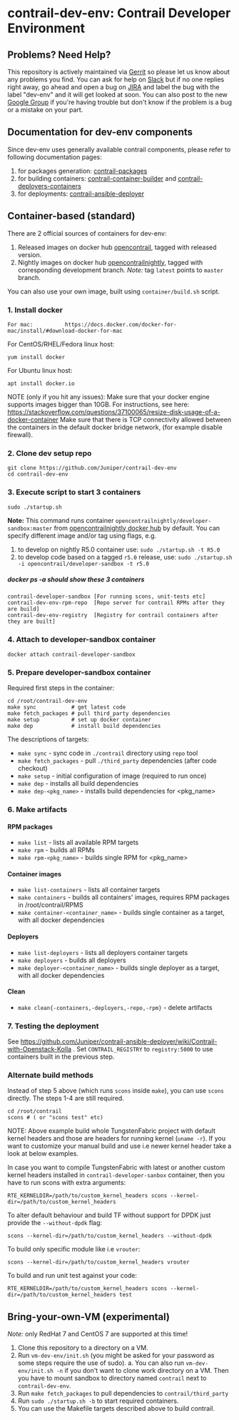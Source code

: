 # contrail-dev-env: Contrail Developer Environment

## Problems? Need Help?

This repository is actively maintained via [Gerrit] so please let us know about
any problems you find. You can ask for help on [Slack] but if no one replies
right away, go ahead and open a bug on [JIRA] and label the bug with the
label "dev-env" and it will get looked at soon. You can also post to the new
[Google Group] if you're having trouble but don't know if the problem is a bug
or a mistake on your part.

## Documentation for dev-env components

Since dev-env uses generally available contrail components, please refer to following documentation pages:

1. for packages generation: [contrail-packages](https://github.com/Juniper/contrail-packages/blob/master/README.md)
2. for building containers: [contrail-container-builder](https://github.com/Juniper/contrail-container-builder/blob/master/README.md) and [contrail-deployers-containers](https://github.com/Juniper/contrail-deployers-containers/blob/master/README.md)
3. for deployments: [contrail-ansible-deployer](https://github.com/Juniper/contrail-ansible-deployer/blob/master/README.md)

## Container-based (standard)

There are 2 official sources of containers for dev-env:

1. Released images on docker hub [opencontrail](https://hub.docker.com/r/opencontrail/developer-sandbox/), tagged with released version.
2. Nightly images on docker hub [opencontrailnightly](https://hub.docker.com/r/opencontrailnightly/developer-sandbox/), tagged with corresponding development branch.
   *Note:* tag `latest` points to `master` branch.

You can also use your own image, built using `container/build.sh` script.

### 1. Install docker
```
For mac:          https://docs.docker.com/docker-for-mac/install/#download-docker-for-mac
```
For CentOS/RHEL/Fedora linux host:
```
yum install docker
```
For Ubuntu linux host:
```
apt install docker.io
```

NOTE (only if you hit any issues):
Make sure that your docker engine supports images bigger than 10GB. For instructions,
see here: https://stackoverflow.com/questions/37100065/resize-disk-usage-of-a-docker-container
Make sure that there is TCP connectivity allowed between the containers in the default docker bridge network,
(for example disable firewall).

### 2. Clone dev setup repo
```
git clone https://github.com/Juniper/contrail-dev-env
cd contrail-dev-env
```

### 3. Execute script to start 3 containers
```
sudo ./startup.sh
```

**Note:** This command runs container `opencontrailnightly/developer-sandbox:master` from [opencontrailnightly docker hub](https://hub.docker.com/r/opencontrailnightly/developer-sandbox/) by
default. You can specify different image and/or tag using flags, e.g.

1. to develop on nightly R5.0 container use: `sudo ./startup.sh -t R5.0`
2. to develop code based on a tagged `r5.0` release, use: `sudo ./startup.sh -i opencontrail/developer-sandbox -t r5.0`

##### docker ps -a should show these 3 containers #####
```
contrail-developer-sandbox [For running scons, unit-tests etc]
contrail-dev-env-rpm-repo  [Repo server for contrail RPMs after they are build]
contrail-dev-env-registry  [Registry for contrail containers after they are built]
```

### 4. Attach to developer-sandbox container

```
docker attach contrail-developer-sandbox
```

### 5. Prepare developer-sandbox container

Required first steps in the container:

```
cd /root/contrail-dev-env
make sync           # get latest code
make fetch_packages # pull third_party dependencies
make setup          # set up docker container
make dep            # install build dependencies
```

The descriptions of targets:

* `make sync` - sync code in `./contrail` directory using `repo` tool
* `make fetch_packages` - pull `./third_party` dependencies (after code checkout)
* `make setup` - initial configuration of image (required to run once)
* `make dep` - installs all build dependencies
* `make dep-<pkg_name>` - installs build dependencies for <pkg_name>

### 6. Make artifacts

#### RPM packages

* `make list` - lists all available RPM targets
* `make rpm` - builds all RPMs
* `make rpm-<pkg_name>` - builds single RPM for <pkg_name>

#### Container images

* `make list-containers` - lists all container targets
* `make containers` - builds all containers' images, requires RPM packages in /root/contrail/RPMS
* `make container-<container_name>` - builds single container as a target, with all docker dependencies

#### Deployers

* `make list-deployers` - lists all deployers container targets
* `make deployers` - builds all deployers
* `make deployer-<container_name>` - builds single deployer as a target, with all docker dependencies

#### Clean

* `make clean{-containers,-deployers,-repo,-rpm}` - delete artifacts

### 7. Testing the deployment

See https://github.com/Juniper/contrail-ansible-deployer/wiki/Contrail-with-Openstack-Kolla .
Set `CONTRAIL_REGISTRY` to `registry:5000` to use containers built in the previous step.

### Alternate build methods

Instead of step 5 above (which runs `scons` inside `make`), you can use `scons` directly. The steps 1-4 are still required. 

```
cd /root/contrail
scons # ( or "scons test" etc)
```

NOTE:
Above example build whole TungstenFabric project with default kernel headers and those
are headers for running kernel (`uname -r`). If you want to customize your manual build and
use i.e newer kernel header take a look at below examples.

In case you want to compile TungstenFabric with latest or another custom kernel headers installed
in `contrail-developer-sanbox` container, then you have to run scons with extra arguments:

```
RTE_KERNELDIR=/path/to/custom_kernel_headers scons --kernel-dir=/path/to/custom_kernel_headers
```

To alter default behaviour and build TF without support for DPDK just provide the `--without-dpdk` flag:

```
scons --kernel-dir=/path/to/custom_kernel_headers --without-dpdk
```

To build only specific module like i.e `vrouter`:

```
scons --kernel-dir=/path/to/custom_kernel_headers vrouter
```

To build and run unit test against your code:

```
RTE_KERNELDIR=/path/to/custom_kernel_headers scons --kernel-dir=/path/to/custom_kernel_headers test
```


## Bring-your-own-VM (experimental)

*Note:* only RedHat 7 and CentOS 7 are supported at this time!

1. Clone this repository to a directory on a VM.
2. Run `vm-dev-env/init.sh` (you might be asked for your password as some steps require the use of sudo).
  a. You can also run `vm-dev-env/init.sh -n` if you don't want to clone work directory on a VM. Then you have to mount sandbox to directory named `contrail` next to `contrail-dev-env`.
3. Run `make fetch_packages` to pull dependencies to `contrail/third_party`
4. Run `sudo ./startup.sh -b` to start required containers.
4. You can use the Makefile targets described above to build contrail.

[Gerrit]: https://review.opencontrail.org/#/admin/projects/Juniper/contrail-dev-env
[Slack]: https://tungstenfabric.slack.com/messages/C0DQ23SJF/
[JIRA]: https://jira.tungsten.io/secure/Dashboard.jspa
[Google Group]: https://groups.google.com/forum/#!forum/tungsten-dev
